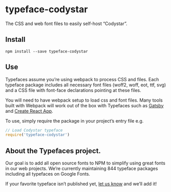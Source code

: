 
# typeface-codystar

The CSS and web font files to easily self-host “Codystar”.

## Install

`npm install --save typeface-codystar`

## Use

Typefaces assume you’re using webpack to process CSS and files. Each typeface
package includes all necessary font files (woff2, woff, eot, ttf, svg) and
a CSS file with font-face declarations pointing at these files.

You will need to have webpack setup to load css and font files. Many tools built
with Webpack will work out of the box with Typefaces such as [Gatsby](https://github.com/gatsbyjs/gatsby)
and [Create React App](https://github.com/facebookincubator/create-react-app).

To use, simply require the package in your project’s entry file e.g.

```javascript
// Load Codystar typeface
require('typeface-codystar')
```

## About the Typefaces project.

Our goal is to add all open source fonts to NPM to simplify using great fonts in
our web projects. We’re currently maintaining 844 typeface packages
including all typefaces on Google Fonts.

If your favorite typeface isn’t published yet, [let us know](https://github.com/KyleAMathews/typefaces)
and we’ll add it!
